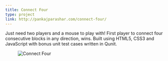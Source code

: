 ```yaml
---
title: Connect Four
type: project
link: http://pankajparashar.com/connect-four/
---
```


Just need two players and a mouse to play with! First player to connect four
consecutive blocks in any direction, wins. Built using HTML5, CSS3 and JavaScript
with bonus unit test cases written in Qunit.

<figure>
    <img src="https://res.cloudinary.com/dw9fem4ki/image/upload/c_scale,w_800/v1418907523/connect_four.png" alt="Connect Four" style="">
</figure>
